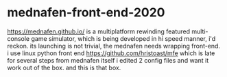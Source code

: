 # mednafen-front-end-2020
https://mednafen.github.io/ is a multiplatform rewinding featured multi-console game simulator, which is being developed in hi speed manner, i'd reckon. its launching is not trivial, the mednafen needs wrapping front-end. i use linux python front end https://github.com/hristoast/mfe
which is late for several steps from mednafen itself
i edited 2 config files and want it work out of the box.
and this is that box.
